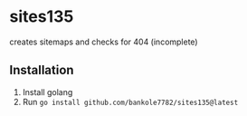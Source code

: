 # sites135
creates sitemaps and checks for 404 (incomplete)


## Installation
1. Install golang
2. Run `go install github.com/bankole7782/sites135@latest`